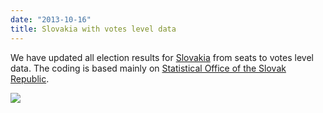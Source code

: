 ```yaml
---
date: "2013-10-16"
title: Slovakia with votes level data
---
```


We have updated all election results for [Slovakia](http://dev.parlgov.org/data/svk/) from seats to votes level data. The coding is based mainly on [Statistical Office of the Slovak Republic](http://www.statistics.sk).

![](/images/parliament-germany.jpg)
